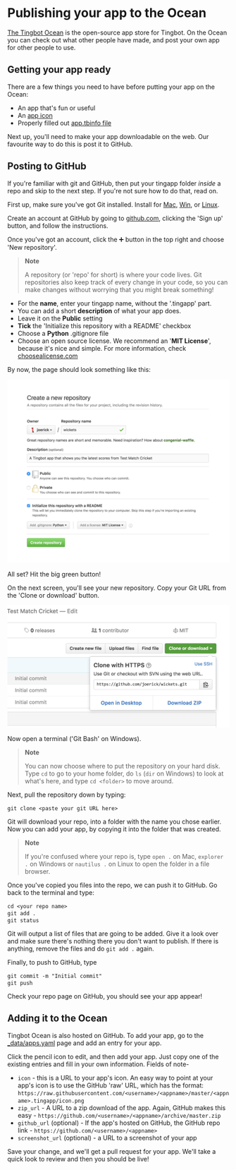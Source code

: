 Publishing your app to the Ocean
================================

[The Tingbot Ocean](http://ocean.tingbot.com) is the open-source app store for Tingbot. On the Ocean you can check out what other people have made, and post your own app for other people to use.

Getting your app ready
----------------------

There are a few things you need to have before putting your app on the Ocean:

- An app that's fun or useful
- An [app icon](/reference/tingapp-format/#icon)
- Properly filled out [app.tbinfo file](/reference/tingapp-format/#tbinfo)

Next up, you'll need to make your app downloadable on the web. Our favourite way to do this is post it to GitHub. 

Posting to GitHub
-----------------

If you're familiar with git and GitHub, then put your tingapp folder *inside* a repo and skip to the next step. If you're not sure how to do that, read on.

First up, make sure you've got Git installed. Install for [Mac](https://www.atlassian.com/git/tutorials/install-git/mac-os-x), [Win](https://www.atlassian.com/git/tutorials/install-git/windows), or [Linux](https://www.atlassian.com/git/tutorials/install-git/linux).

Create an account at GitHub by going to [github.com](http://github.com), clicking the 'Sign up' button, and follow the instructions.

Once you've got an account, click the ➕ button in the top right and choose 'New repository'.

> **Note**
>
> A repository (or 'repo' for short) is where your code lives. Git repositories also keep track of every change in your code, so you can make changes without worrying that you might break something!

- For the **name**, enter your tingapp name, without the '.tingapp' part.
- You can add a short **description** of what your app does.
- Leave it on the **Public** setting
- **Tick** the 'Initialize this repository with a README' checkbox
- Choose a **Python** .gitignore file
- Choose an open source license. We recommend an '**MIT License**', because it's nice and simple. For more information, check [choosealicense.com](http://choosealicense.com/)

By now, the page should look something like this:

![](images/publishing-new-repo.png)

All set? Hit the big green button!

On the next screen, you'll see your new repository. Copy your Git URL from the 'Clone or download' button.

![](images/publishing-clone.png)

Now open a terminal ('Git Bash' on Windows).

> **Note**
>
> You can now choose where to put the repository on your hard disk. Type `cd` to go
> to your home folder, do `ls` (`dir` on Windows) to look at what's here, and type `cd <folder>`
> to move around.

Next, pull the repository down by typing:

    git clone <paste your git URL here>

Git will download your repo, into a folder with the name you chose earlier. Now you can add your app, by copying it into the folder that was created.

> **Note**
>
> If you're confused where your repo is, type `open .` on Mac, `explorer .` on Windows or
> `nautilus .` on Linux to open the folder in a file browser.

Once you've copied you files into the repo, we can push it to GitHub. Go back to the terminal and type:

    cd <your repo name>
    git add .
    git status

Git will output a list of files that are going to be added. Give it a look over and make sure there's nothing there you don't want to publish. If there is anything, remove the files and do `git add .` again.

Finally, to push to GitHub, type

    git commit -m "Initial commit"
    git push

Check your repo page on GitHub, you should see your app appear!

Adding it to the Ocean
----------------------

Tingbot Ocean is also hosted on GitHub. To add your app, go to the [_data/apps.yaml](https://github.com/tingbot/ocean/blob/gh-pages/_data/apps.yaml) page and add an entry for your app.

Click the <i class="fa fa-pencil" aria-hidden="true"></i> pencil icon to edit, and then add your app. Just copy one of the existing entries and fill in your own information. Fields of note-

* `icon` - this is a URL to your app's icon. An easy way to point at your app's icon is to use the GitHub 'raw' URL, which has the format: `https://raw.githubusercontent.com/<username>/<appname>/master/<appname>.tingapp/icon.png`
* `zip_url` - A URL to a zip download of the app. Again, GitHub makes this easy - `https://github.com/<username>/<appname>/archive/master.zip`
* `github_url` (optional) - If the app's hosted on GitHub, the GitHub repo link - `https://github.com/<username>/<appname>`
* `screenshot_url` (optional) - a URL to a screenshot of your app

Save your change, and we'll get a pull request for your app. We'll take a quick look to review and then you should be live!
